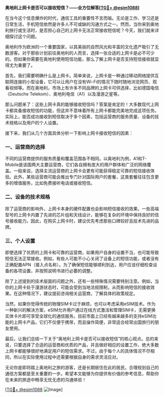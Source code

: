 **奥地利上网卡是否可以接收短信？——全方位解答[[TG💪+ @esim1088](https://t.me/s/esim1088)]**

在当今这个信息爆炸的时代，通信工具的重要性不言而喻。无论是工作、学习还是日常生活，手机短信依然是许多人不可或缺的沟通方式之一。然而，当你来到奥地利旅行或生活时，是否担心自己的上网卡无法正常接收短信呢？今天，我们就来详细探讨这个问题。

奥地利作为欧洲的一个重要国家，以其美丽的自然风光和丰富的文化遗产吸引了无数游客。对于那些计划前往奥地利的人而言，选择一张合适的上网卡是必不可少的。但如果你需要在奥地利使用短信功能，那么了解上网卡是否支持短信接收就显得尤为重要了。

首先，我们需要明确什么是上网卡。简单来说，上网卡是一种通过移动网络提供互联网连接的小型设备，它可以让用户在没有Wi-Fi的情况下随时随地浏览网页、观看视频等。而在奥地利，市场上有许多不同品牌的上网卡可供选择，比如德国电信（Deutsche Telekom）、奥地利电信（A1）以及漫游之星等。

那么问题来了：这些上网卡真的能够接收短信吗？答案是肯定的！大多数现代上网卡都具备接收短信的功能，但这并不意味着所有上网卡都能完美地完成这项任务。实际上，能否成功接收到短信取决于多个因素，包括运营商的服务质量、设备的技术规格以及用户的个人设置。

接下来，我们从几个方面具体分析一下影响上网卡接收短信的因素：

### 一、运营商的选择

不同的运营商提供的服务质量和覆盖范围各不相同。以奥地利为例，A1和T-Mobile是该国两大主要运营商，它们各自拥有庞大的用户群体和广泛的网络覆盖。一般来说，选择主流运营商的上网卡会更有可能获得稳定可靠的短信接收体验。此外，某些运营商可能会推出专门针对国际用户的套餐，这类套餐往往包含更多的增值服务，比如免费接听电话或接收短信。

### 二、设备的技术规格

除了运营商的影响外，上网卡本身的硬件配置也会影响短信接收的效果。一些高端型号的上网卡内置了先进的芯片组和天线设计，能够在复杂的环境中保持良好的信号接收能力。因此，在购买上网卡时，建议优先考虑那些口碑较好且技术先进的品牌。

### 三、个人设置

即使选择了优质的上网卡和可靠的运营商，如果用户自身的设置不当，也可能导致短信无法正常接收。例如，有些人可能不小心关闭了设备上的短信功能，或者没有正确配置APN（接入点名称）。为了确保短信能够顺利到达，用户应该仔细检查设备的各项设置，并按照说明书进行必要的调整。

除了上述提到的技术层面的问题之外，还有一些特殊情况需要特别注意。例如，当你的上网卡处于漫游状态时，可能会受到当地法规限制，从而影响短信的接收效果。在这种情况下，建议提前咨询相关运营商，了解具体的政策规定。

当然，如果你觉得传统的物理SIM卡过于麻烦，也可以考虑采用eSIM技术。作为一种新兴的解决方案，eSIM允许用户通过在线方式激活和管理SIM卡，无需更换实体卡片即可享受全球化的通信服务。目前市面上已经有越来越多的支持eSIM功能的上网卡产品，它们不仅便于携带，而且操作简便，非常适合经常出国旅行的朋友使用。

最后，让我们总结一下关于“奥地利上网卡是否可以接收短信”的核心观点。总的来说，只要选择了合适的运营商和优质的产品，并且做好相应的设置工作，绝大多数上网卡都能够很好地满足用户的短信需求。不过，由于每个人的具体情况不尽相同，所以在实际使用过程中还需要根据自身的需求灵活应对。

无论你是即将踏上奥地利之旅的游客，还是长期居住在此的居民，合理规划自己的通信方案都是至关重要的一步。希望本文能够为你提供有价值的参考信息，帮助你在未来的旅途中畅享无忧无虑的沟通体验！

[[TG💪+ @esim1088](https://t.me/s/esim1088) ![Image](https://i.postimg.cc/4NQfJmqS/Snipaste-2025-05-13-00-14-12.png)]